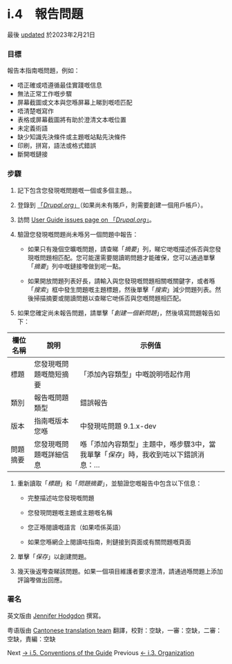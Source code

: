 # i.4　報告問題
最後 [updated](/node/2827280/discuss) 於2023年2月21日

### [](#s-goal "Permalink to this headline")目標
報告本指南嘅問題，例如：

- 唔正確或唔遵循最佳實踐嘅信息
- 無法正常工作嘅步驟
- 屏幕截圖或文本與您喺屏幕上睇到嘅唔匹配
- 唔清楚嘅寫作
- 表格或屏幕截圖將有助於澄清文本嘅位置
- 未定義術語
- 缺少知識先決條件或主題嘅站點先決條件
- 印刷，拼寫，語法或格式錯誤
- 斷開嘅鏈接

### [](#s-steps "Permalink to this headline")步驟
1. 記下包含您發現嘅問題嘅一個或多個主題。。
1. 登錄到 [「*Drupal.org*」](https://www.drupal.org)（如果尚未有賬戶，則需要創建一個用戶帳戶）。
1. 訪問 [User Guide issues page on 「*Drupal.org*」](https://www.drupal.org/project/issues/user_guide)。
1. 驗證您發現嘅問題尚未喺另一個問題中報告：
    - 如果只有幾個空曠嘅問題，請查睇「*摘要*」列，睇它哋嘅描述係否與您發現嘅問題相匹配。您可能還需要閱讀啲問題才能確保，您可以通過單擊「*摘要*」列中嘅鏈接嚟做到呢一點。

    - 如果開放問題列表好長，請輸入與您發現嘅問題相關嘅關鍵字，或者喺「*搜索*」框中發生問題嘅主題標題，然後單擊「*搜索*」減少問題列表。然後掃描摘要或閱讀問題以查睇它哋係否與您嘅問題相匹配。


1. 如果您確定尚未報告問題，請單擊「*創建一個新問題*」，然後填寫問題報告如下：   
  
| 欄位名稱 | 說明 | 示例值 |  
| ---- | ---- | ---- |  
| 標題 | 您發現嘅問題嘅簡短摘要 | 「添加內容類型」中嘅說明唔起作用 |  
| 類別 | 報告嘅問題類型 | 錯誤報告 |  
| 版本 | 指南嘅版本您喺 |中發現咗問題 9.1.x-dev |  
| 問題摘要 | 您發現嘅問題嘅詳細信息 | 喺「添加內容類型」主題中，喺步驟3中，當我單擊「*保存*」時，我收到咗以下錯誤消息：… |  

1. 重新讀取「*標題*」和「*問題摘要*」，並驗證您嘅報告中包含以下信息： 
    - 完整描述咗您發現嘅問題

    - 您發現問題嘅主題或主題嘅名稱

    - 您正喺閱讀嘅語言（如果唔係英語）

    - 如果您喺網企上閱讀咗指南，則鏈接到頁面或有關問題嘅頁面


1. 單擊「*保存*」以創建問題。
1. 幾天後返嚟查睇該問題。如果一個項目維護者要求澄清，請通過喺問題上添加評論嚟做出回應。

### 署名
英文版由 [Jennifer Hodgdon](https://www.drupal.org/u/jhodgdon) 撰寫。

粤语版由 [Cantonese translation team](https://github.com/Drupal-Cantonese) 翻譯，校對：空缺，一審：空缺，二審：空缺，責編：空缺

 Next [→ i.5. Conventions of the Guide](/docs/user_guide/en/preface-conventions.html) Previous [← i.3. Organization](/docs/user_guide/en/preface-organization.html)

